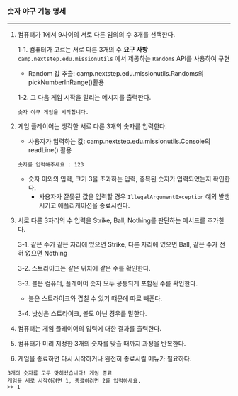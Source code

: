 ### 숫자 야구 기능 명세
- - -

1. 컴퓨터가 1에서 9사이의 서로 다른 임의의 수 3개를 선택한다.

   1-1. 컴퓨터가 고르는 서로 다른 3개의 수 **요구 사항**  <br>
   `camp.nextstep.edu.missionutils` 에서 제공하는 `Randoms` API를 사용하여 구현
   - Random 값 추출: camp.nextstep.edu.missionutils.Randoms의 pickNumberInRange()활용

   1-2. 그 다음 게임 시작을 알리는 메시지를 출력한다.
    ```text
    숫자 야구 게임을 시작합니다.
    ```

2. 게임 플레이어는 생각한 서로 다른 3개의 숫자를 입력한다.
   - 사용자가 입력하는 값: camp.nextstep.edu.missionutils.Console의 readLine() 활용

   ```text
   숫자를 입력해주세요 : 123
   ```
   - 숫자 이외의 입력, 크기 3을 초과하는 입력, 중복된 숫자가 입력되었는지 확인한다.
      - 사용자가 잘못된 값을 입력할 경우 `IllegalArgumentException` 예외 발생 시키고 애플리케이션을 종료시킨다.


3. 서로 다른 3자리의 수 입력을 Strike, Ball, Nothing를 판단하는 메서드를 추가한다.

   3-1. 같은 수가 같은 자리에 있으면 Strike, 다른 자리에 있으면 Ball, 같은 수가 전혀 없으면 Nothing
   
   3-2. 스트라이크는 같은 위치에 같은 수를 확인한다.
   
   3-3. 볼은 컴퓨터, 플레이어 숫자 모두 공통되게 포함된 수를 확인한다.
      - 볼은 스트라이크와 겹칠 수 있기 떄문에 따로 빼준다.

   3-4. 낫싱은 스트라이크, 볼도 아닌 경우를 말한다.


4. 컴퓨터는 게임 플레이어의 입력에 대한 결과를 출력한다.


5. 컴퓨터가 미리 지정한 3개의 숫자를 맞출 때까지 과정을 반복한다.


6. 게임을 종료하면 다시 시작하거나 완전히 종료시킬 메뉴가 필요하다.

```text
3개의 숫자를 모두 맞히셨습니다! 게임 종료
게임을 새로 시작하려면 1, 종료하려면 2를 입력하세요.
>> 1
```